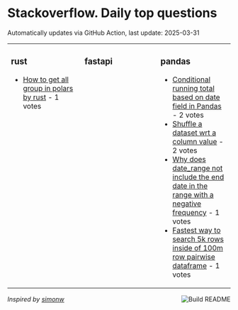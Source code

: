 # Stackoverflow. Daily top questions 

Automatically updates via GitHub Action, last update: <!-- date starts -->2025-03-31<!-- date ends -->


<table><tr><td valign="top" width="33%">

### rust
<!-- rust starts -->
* [How to get all group in polars by rust](https://stackoverflow.com/questions/79544355/how-to-get-all-group-in-polars-by-rust) - 1 votes
<!-- rust ends -->
</td><td valign="top" width="34%">


### fastapi
<!-- fastapi starts -->

<!-- fastapi ends -->
</td><td valign="top" width="34%">


### pandas
<!-- pandas starts -->
* [Conditional running total based on date field in Pandas](https://stackoverflow.com/questions/79544212/conditional-running-total-based-on-date-field-in-pandas) - 2 votes
* [Shuffle a dataset wrt a column value](https://stackoverflow.com/questions/79546240/shuffle-a-dataset-w-r-t-a-column-value) - 2 votes
* [Why does date_range not include the end date in the range with a negative frequency](https://stackoverflow.com/questions/79545762/why-does-date-range-not-include-the-end-date-in-the-range-with-a-negative-freque) - 1 votes
* [Fastest way to search 5k rows inside of 100m row pairwise dataframe](https://stackoverflow.com/questions/79544423/fastest-way-to-search-5k-rows-inside-of-100m-row-pair-wise-dataframe) - 1 votes
<!-- pandas ends -->
</td></tr></table>

<a href="https://github.com/hp0404/hp0404/actions"><img src="https://github.com/hp0404/hp0404/workflows/Build%20README/badge.svg" align="right" alt="Build README"></a> <p>*Inspired by  [simonw](https://github.com/simonw/simonw)*</p>

